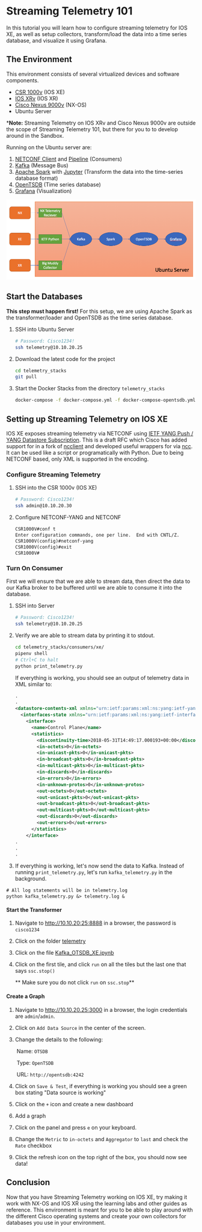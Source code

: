 # Streaming Telemetry 101

In this tutorial you will learn how to configure streaming telemetry for IOS XE, as well as setup collectors, transform/load the data into a time series database, and visualize it using Grafana.

## The Environment
This environment consists of several virtualized devices and software components.

* [CSR 1000v](https://developer.cisco.com/docs/ios-xe/#!developer-tooling-quick-start-guide/virtual-ios-xe-device-options) (IOS XE)
* [IOS XRv](https://xrdocs.github.io/application-hosting/tutorials/iosxr-vagrant-quickstart) (IOS XR)
* [Cisco Nexus 9000v](https://developer.cisco.com/docs/nx-os/#!developer-tooling/developer-tooling) (NX-OS)
* Ubuntu Server

***Note:** Streaming Telemetry on IOS XRv and Cisco Nexus 9000v are outside the scope of Streaming Telemetry 101, but there for you to to develop around in the Sandbox. 

Running on the Ubuntu server are:

1. [NETCONF Client](https://github.com/CiscoDevNet/ncc) and [Pipeline](https://github.com/cisco/bigmuddy-network-telemetry-pipeline) (Consumers)
2. [Kafka](https://kafka.apache.org/) (Message Bus)
3. [Apache Spark](https://spark.apache.org/streaming/) with [Jupyter](http://jupyter.org/) (Transform the data into the time-series database format)
4. [OpenTSDB](http://opentsdb.net/) (Time series database)
5. [Grafana](https://grafana.com/) (Visualization)

![environment](environment.png)

## Start the Databases
**This step must happen first!** For this setup, we are using Apache Spark as the transformer/loader and OpenTSDB as the time series database. 

1. SSH into Ubuntu Server  
   ```bash
   # Password: Cisco1234!
   ssh telemetry@10.10.20.25
   ```

2. Download the latest code for the project

   ```bash
   cd telemetry_stacks
   git pull
   ```

   

1. Start the Docker Stacks from the directory `telemetry_stacks`

   ```bash
   docker-compose -f docker-compose.yml -f docker-compose-opentsdb.yml up -d
   ```

## Setting up Streaming Telemetry on IOS XE
IOS XE exposes streaming telemetry via NETCONF using [IETF YANG Push / YANG Datastore Subscription](https://datatracker.ietf.org/doc/draft-ietf-netconf-yang-push/). This is a draft RFC which Cisco has added support for in a fork of [ncclient](https://github.com/CiscoDevNet/ncclient) and developed useful wrappers for via [ncc](https://github.com/CiscoDevNet/ncc). It can be used like a script or programatically with Python. Due to being NETCONF based, only XML is supported in the encoding.

### Configure Streaming Telemetry

1. SSH into the CSR 1000v (IOS XE)  
   ```bash
   # Password: Cisco1234!
   ssh admin@10.10.20.30
   ```
2. Configure NETCONF-YANG and NETCONF  
   ```
   CSR1000V#conf t
   Enter configuration commands, one per line.  End with CNTL/Z.
   CSR1000V(config)#netconf-yang
   CSR1000V(config)#exit
   CSR1000V#
   ```

### Turn On Consumer
First we will ensure that we are able to stream data, then direct the data to our Kafka broker to be buffered until we are able to consume it into the database.

1. SSH into Server  
   ```bash
   # Password: Cisco1234!
   ssh telemetry@10.10.20.25
   ```
2. Verify we are able to stream data by printing it to stdout.  
   ```bash
   cd telemetry_stacks/consumers/xe/
   pipenv shell
   # Ctrl+C to halt
   python print_telemetry.py
   ```
   
   If everything is working, you should see an output of telemetry data in XML similar to:

   ```xml
   .
   .
   <datastore-contents-xml xmlns="urn:ietf:params:xml:ns:yang:ietf-yang-push">
     <interfaces-state xmlns="urn:ietf:params:xml:ns:yang:ietf-interfaces">
       <interface>
         <name>Control Plane</name>
         <statistics>
           <discontinuity-time>2018-05-31T14:49:17.000193+00:00</discontinuity-time>
           <in-octets>0</in-octets>
           <in-unicast-pkts>0</in-unicast-pkts>
           <in-broadcast-pkts>0</in-broadcast-pkts>
           <in-multicast-pkts>0</in-multicast-pkts>
           <in-discards>0</in-discards>
           <in-errors>0</in-errors>
           <in-unknown-protos>0</in-unknown-protos>
           <out-octets>0</out-octets>
           <out-unicast-pkts>0</out-unicast-pkts>
           <out-broadcast-pkts>0</out-broadcast-pkts>
           <out-multicast-pkts>0</out-multicast-pkts>
           <out-discards>0</out-discards>
           <out-errors>0</out-errors>
         </statistics>
       </interface>
   .
   .
   .
   ```

3. If everything is working, let's now send the data to Kafka. Instead of running `print_telemetry.py`, let's run `kafka_telemetry.py` in the background.  
  ```shell
  # All log statements will be in telemetry.log
  python kafka_telemetry.py &> telemetry.log &
  ```

#### Start the Transformer

1. Navigate to http://10.10.20:25:8888 in a browser, the password is `cisco1234`

2. Click on the folder [telemetry](http://10.10.20.25:8888/notebooks/telemetry/)

3. Click on the file [Kafka_OTSDB_XE.ipynb](http://10.10.20.25:8888/notebooks/telemetry/Kafka_OTSDB_XE.ipynb)

4. Click on the first tile, and click `run` on all the tiles but the last one that says `ssc.stop()`

   ** Make sure you do not click `run` on `ssc.stop`**

#### Create a Graph

1. Navigate to http://10.10.20.25:3000 in a browser, the login credentials are `admin`/`admin`.

2. Click on `Add Data Source` in the center of the screen.

3. Change the details to the following:

   ​	Name: `OTSDB`

   ​	Type: `OpenTSDB`

   ​	URL:  `http://opentsdb:4242`

4. Click on `Save & Test`, if everything is working you should see a green box stating "Data source is working"

5. Click on the `+` icon and create a new dashboard

6. Add a graph

7. Click on the panel and press `e` on your keyboard.

8. Change the `Metric` to `in-octets` and `Aggregator` to `last` and check the `Rate` checkbox

9. Click the refresh icon on the top right of the box, you should now see data!



## Conclusion

Now that you have Streaming Telemetry working on IOS XE, try making it work with NX-OS and IOS XR using the learning labs and other guides as reference. This environment is meant for you to be able to play around with the different Cisco operating systems and create your own collectors for databases you use in your environment. 